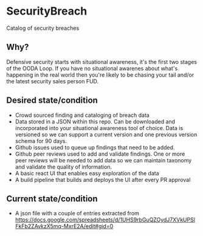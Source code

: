 # SecurityBreach
Catalog of security breaches

## Why?
Defensive security starts with situational awareness, it's the first two stages of the OODA Loop. If you have no situational awarenes about what's happening in the real world then you're likely to be chasing your tail and/or the latest security sales person FUD. 

## Desired state/condition
* Crowd sourced finding and cataloging of breach data
* Data stored in a JSON within this repo. Can be downloaded and incorporated into your situational awareness tool of choice. Data is versioned so we can support a current version and one previous version schema for 90 days.
* Github issues used to queue up findings that need to be added. 
* Github peer reviews used to add and validate findings. One or more peer reviews will be needed to add data so we can maintain taxonomy and validate the quality of information.
* A basic react UI that enables easy exploration of the data
* A build pipeline that builds and deploys the UI after every PR approval

## Current state/condition
* A json file with a couple of entries extracted from https://docs.google.com/spreadsheets/d/1UHS9rbGuQZOydJ7XVkUPSlFkFb2ZAvkzX5mq-MxrE2A/edit#gid=0
